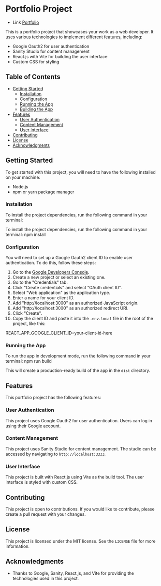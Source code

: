 # Portfolio Project
- Link [Portfolio](https://inquisitive-croissant-516f39.netlify.app)

This is a portfolio project that showcases your work as a web developer. It uses various technologies to implement different features, including:

- Google Oauth2 for user authentication
- Sanity Studio for content management
- React.js with Vite for building the user interface
- Custom CSS for styling

## Table of Contents

- [Getting Started](#getting-started)
  * [Installation](#installation)
  * [Configuration](#configuration)
  * [Running the App](#running-the-app)
  * [Building the App](#building-the-app)
- [Features](#features)
  * [User Authentication](#user-authentication)
  * [Content Management](#content-management)
  * [User Interface](#user-interface)
- [Contributing](#contributing)
- [License](#license)
- [Acknowledgments](#acknowledgments)

## Getting Started

To get started with this project, you will need to have the following installed on your machine:

- Node.js
- npm or yarn package manager

### Installation

To install the project dependencies, run the following command in your terminal:



To install the project dependencies, run the following command in your terminal:
npm install

### Configuration

You will need to set up a Google Oauth2 client ID to enable user authentication. To do this, follow these steps:

1. Go to the [Google Developers Console](https://console.developers.google.com/).
2. Create a new project or select an existing one.
3. Go to the "Credentials" tab.
4. Click "Create credentials" and select "OAuth client ID".
5. Select "Web application" as the application type.
6. Enter a name for your client ID.
7. Add "http://localhost:3000" as an authorized JavaScript origin.
8. Add "http://localhost:3000" as an authorized redirect URI.
9. Click "Create".
10. Copy the client ID and paste it into the `.env.local` file in the root of the project, like this:

REACT_APP_GOOGLE_CLIENT_ID=your-client-id-here

### Running the App

To run the app in development mode, run the following command in your terminal:
npm run build


This will create a production-ready build of the app in the `dist` directory.

## Features

This portfolio project has the following features:

### User Authentication

This project uses Google Oauth2 for user authentication. Users can log in using their Google account.

### Content Management

This project uses Sanity Studio for content management. The studio can be accessed by navigating to `http://localhost:3333`.

### User Interface

This project is built with React.js using Vite as the build tool. The user interface is styled with custom CSS.

## Contributing

This project is open to contributions. If you would like to contribute, please create a pull request with your changes.

## License

This project is licensed under the MIT license. See the `LICENSE` file for more information.

## Acknowledgments

- Thanks to Google, Sanity, React.js, and Vite for providing the technologies used in this project.



